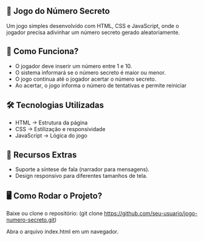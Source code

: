 ## 🎯 Jogo do Número Secreto

Um jogo simples desenvolvido com HTML, CSS e JavaScript, onde o jogador precisa adivinhar um número secreto gerado aleatoriamente.

## 🚀 Como Funciona?

- O jogador deve inserir um número entre 1 e 10.
- O sistema informará se o número secreto é maior ou menor.
- O jogo continua até o jogador acertar o número secreto.
- Ao acertar, o jogo informa o número de tentativas e permite reiniciar

## 🛠️ Tecnologias Utilizadas

- HTML → Estrutura da página
- CSS → Estilização e responsividade
- JavaScript → Lógica do jogo

## 📌 Recursos Extras

- Suporte a síntese de fala (narrador para mensagens).
- Design responsivo para diferentes tamanhos de tela.

## 🖥️ Como Rodar o Projeto?

Baixe ou clone o repositório:
(git clone https://github.com/seu-usuario/jogo-numero-secreto.git)

Abra o arquivo index.html em um navegador.
